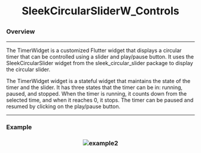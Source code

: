 <h1 align="center">

SleekCircularSliderW_Controls

</h1>

### Overview

---


The TimerWidget is a customized Flutter widget that displays a circular timer that can be controlled using a slider and play/pause button. It uses the SleekCircularSlider widget from the sleek_circular_slider package to display the circular slider.

The TimerWidget widget is a stateful widget that maintains the state of the timer and the slider. It has three states that the timer can be in: running, paused, and stopped. When the timer is running, it counts down from the selected time, and when it reaches 0, it stops. The timer can be paused and resumed by clicking on the play/pause button.


---

### Example

<h3 align="center">

![example2](https://user-images.githubusercontent.com/77973084/228129262-6cdc7582-3773-4afa-ac36-801a928ebc3c.png)

</h3>
